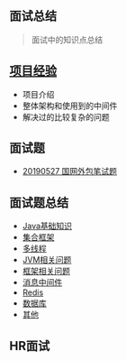 ## 面试总结

> 面试中的知识点总结

## [项目经验](Resume.md)
- 项目介绍
- 整体架构和使用到的中间件
- 解决过的比较复杂的问题

## 面试题
- [20190527 国网外包笔试题](Questions-1.md)

## 面试题总结
- [Java基础知识](Interview-SUMUP.md#Java基础知识)
- [集合框架](Interview-SUMUP.md#集合框架)
- [多线程](Interview-SUMUP.md#多线程)
- [JVM相关问题](Interview-SUMUP.md#JVM相关问题)
- [框架相关问题](Interview-SUMUP.md#框架相关问题)
- [消息中间件](Interview-SUMUP.md#消息中间件)
- [Redis](Interview-SUMUP.md#Redis)
- [数据库](Interview-SUMUP.md#数据库)
- [其他](Interview-SUMUP.md#其他)

## HR面试